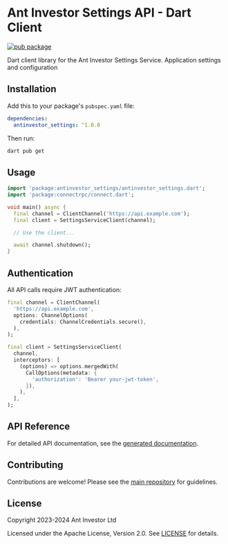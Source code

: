 # Ant Investor Settings API - Dart Client

[![pub package](https://img.shields.io/pub/v/antinvestor_settings.svg)](https://pub.dev/packages/antinvestor_settings)

Dart client library for the Ant Investor Settings Service. Application settings and configuration

## Installation

Add this to your package's `pubspec.yaml` file:

```yaml
dependencies:
  antinvestor_settings: ^1.0.0
```

Then run:

```bash
dart pub get
```

## Usage

```dart
import 'package:antinvestor_settings/antinvestor_settings.dart';
import 'package:connectrpc/connect.dart';

void main() async {
  final channel = ClientChannel('https://api.example.com');
  final client = SettingsServiceClient(channel);

  // Use the client...

  await channel.shutdown();
}
```

## Authentication

All API calls require JWT authentication:

```dart
final channel = ClientChannel(
  'https://api.example.com',
  options: ChannelOptions(
    credentials: ChannelCredentials.secure(),
  ),
);

final client = SettingsServiceClient(
  channel,
  interceptors: [
    (options) => options.mergedWith(
      CallOptions(metadata: {
        'authorization': 'Bearer your-jwt-token',
      }),
    ),
  ],
);
```

## API Reference

For detailed API documentation, see the [generated documentation](https://pub.dev/documentation/antinvestor_settings/latest/).

## Contributing

Contributions are welcome! Please see the [main repository](https://github.com/antinvestor/apis) for guidelines.

## License

Copyright 2023-2024 Ant Investor Ltd

Licensed under the Apache License, Version 2.0. See [LICENSE](https://github.com/antinvestor/apis/blob/master/LICENSE) for details.
